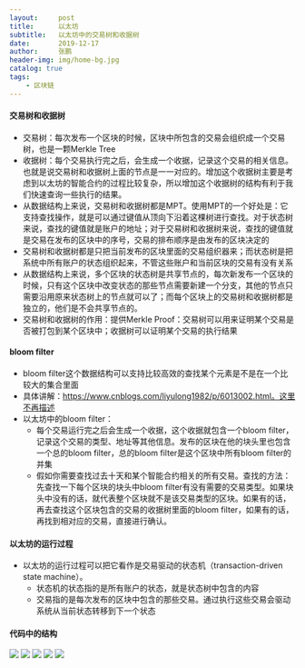 ```yaml
---
layout:     post 
title:      以太坊
subtitle:   以太坊中的交易树和收据树
date:       2019-12-17
author:     张鹏
header-img: img/home-bg.jpg
catalog: true   
tags:                         
    - 区块链
---
```


#### 交易树和收据树

- 交易树：每次发布一个区块的时候，区块中所包含的交易会组织成一个交易树，也是一颗Merkle Tree
- 收据树：每个交易执行完之后，会生成一个收据，记录这个交易的相关信息。也就是说交易树和收据树上面的节点是一一对应的。增加这个收据树主要是考虑到以太坊的智能合约的过程比较复杂，所以增加这个收据树的结构有利于我们快速查询一些执行的结果。
- 从数据结构上来说，交易树和收据树都是MPT。使用MPT的一个好处是：它支持查找操作，就是可以通过键值从顶向下沿着这棵树进行查找。对于状态树来说，查找的键值就是账户的地址；对于交易树和收据树来说，查找的键值就是交易在发布的区块中的序号，交易的排布顺序是由发布的区块决定的
- 交易树和收据树都是只把当前发布的区块里面的交易组织器来；而状态树是把系统中所有账户的状态组织起来，不管这些账户和当前区块的交易有没有关系
- 从数据结构上来说，多个区块的状态树是共享节点的，每次新发布一个区块的时候，只有这个区块中改变状态的那些节点需要新建一个分支，其他的节点只需要沿用原来状态树上的节点就可以了；而每个区块上的交易树和收据树都是独立的，他们是不会共享节点的。
- 交易树和收据树的作用：提供Merkle Proof：交易树可以用来证明某个交易是否被打包到某个区块中；收据树可以证明某个交易的执行结果

#### bloom filter

- bloom filter这个数据结构可以支持比较高效的查找某个元素是不是在一个比较大的集合里面
- 具体讲解：https://www.cnblogs.com/liyulong1982/p/6013002.html。这里不再描述
- 以太坊中的bloom filter：
   - 每个交易运行完之后会生成一个收据，这个收据就包含一个bloom filter，记录这个交易的类型、地址等其他信息。发布的区块在他的块头里也包含一个总的bloom filter，总的bloom filter是这个区块中所有bloom filter的并集
   - 假如你需要查找过去十天和某个智能合约相关的所有交易。查找的方法：先查找一下每个区块的块头中bloom filter有没有需要的交易类型。如果块头中没有的话，就代表整个区块就不是该交易类型的区块。如果有的话，再去查找这个区块包含的交易的收据树里面的bloom filter，如果有的话，再找到相对应的交易，直接进行确认。

#### 以太坊的运行过程

- 以太坊的运行过程可以把它看作是交易驱动的状态机（transaction-driven state machine）。
   - 状态机的状态指的是所有账户的状态，就是状态树中包含的内容
   - 交易指的是每次发布的区块中包含的那些交易。通过执行这些交易会驱动系统从当前状态转移到下一个状态

#### 代码中的结构

![](https://ftp.bmp.ovh/imgs/2019/12/2e656f81b4644747.jpg)
![](https://ftp.bmp.ovh/imgs/2019/12/c5b6ce09781008ab.jpg)
![](https://ftp.bmp.ovh/imgs/2019/12/41080805b5901745.jpg)
![](https://ftp.bmp.ovh/imgs/2019/12/b8b93b6a90880314.jpg)
![](https://ftp.bmp.ovh/imgs/2019/12/160672e49bf97ece.jpg)